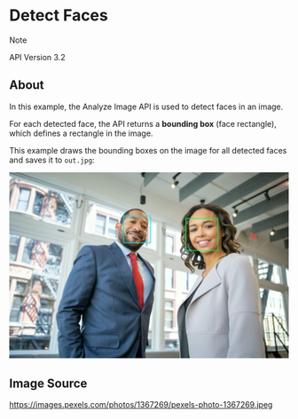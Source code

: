 # Detect Faces

> [!NOTE]
> API Version 3.2

## About

In this example, the Analyze Image API is used to detect faces in an image.

For each detected face, the API returns a **bounding box** (face rectangle),
which defines a rectangle in the image.

This example draws the bounding boxes on the image for all detected faces and
saves it to `out.jpg`:

<p align="center">
  <img src="https://github.com/OTheDev/az_analyze_image/blob/main/examples/detect_faces/out.jpg?raw=true" />
</p>

## Image Source

https://images.pexels.com/photos/1367269/pexels-photo-1367269.jpeg
